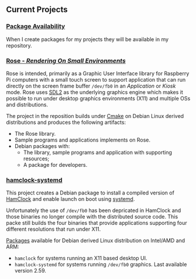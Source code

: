## Current Projects

### [Package Availability](/Repository)

When I create packages for my projects they will be available in
my repository.

### [Rose - *Rendering On Small Environments*](/Rose)

Rose is intended, primarily as a Graphic User Interface library for
Raspberry Pi computers with a small touch screen to support application
that can run directly on the screen frame buffer `/dev/fb0` in an
*Application* or *Kiosk* mode. Rose uses [SDL2](https://www.libsdl.org/)
as the underlying graphics engine which makes it possible to run under 
desktop graphics environments (X11) and multiple OSs and distributions.

The project in the reposition builds under [Cmake](https://cmake.org/)
on Debian Linux derived distributions and produces the following 
artifacts:
* The Rose library.
* Sample programs and applications implements on Rose.
* Debian packages with:
    * The library, sample programs and application with supporting
    resources;
    * A package for developers.

### [hamclock-systemd](/hamclock-systemd)

This project creates a Debian package to install a compiled version of
[HamClock](https://www.clearskyinstitute.com/ham/HamClock/) and enable
launch on boot using
[systemd](https://www.freedesktop.org/wiki/Software/systemd/).

Unfortunately the use of `/dev/fb0` has been depricated in HamClock
and those binaries no longer compile with the distributed source code.
This packe still builds the four binaries that provide applications
supporting four different resolutions that run under X11.

[Packages](/Repository) available for Debian derived Linux distribution on Intel/AMD
and ARM:
* `hamclock` for systems running an X11 based desktop UI.
* `hamclock-systemd` for systems running `/dev/fb0` graphics. Last available
version 2.59.
